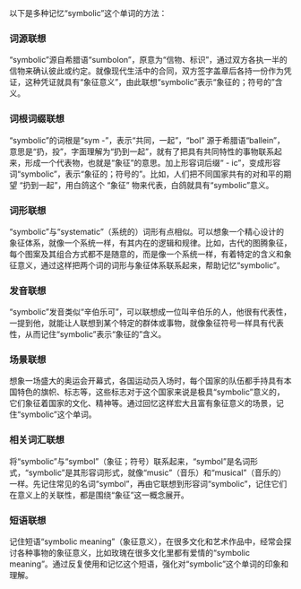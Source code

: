 以下是多种记忆“symbolic”这个单词的方法：

### 词源联想
“symbolic”源自希腊语“sumbolon”，原意为“信物、标识”，通过双方各执一半的信物来确认彼此或约定。就像现代生活中的合同，双方签字盖章后各持一份作为凭证，这种凭证就具有“象征意义”，由此联想“symbolic”表示“象征的；符号的”含义。 

### 词根词缀联想 
“symbolic”的词根是“sym -”，表示“共同，一起”，“bol” 源于希腊语“ballein”，意思是“扔，投”，字面理解为“扔到一起”，就有了把具有共同特性的事物联系起来，形成一个代表物，也就是“象征”的意思。加上形容词后缀“ - ic”，变成形容词“symbolic”，表示“象征的；符号的”。比如，人们把不同国家共有的对和平的期望 “扔到一起”，用白鸽这个 “象征” 物来代表，白鸽就具有“symbolic”意义。 

### 词形联想 
“symbolic”与“systematic”（系统的）词形有点相似。可以想象一个精心设计的象征体系，就像一个系统一样，有其内在的逻辑和规律。比如，古代的图腾象征，每个图案及其组合方式都不是随意的，而是像一个系统一样，有着特定的含义和象征意义，通过这样把两个词的词形与象征体系联系起来，帮助记忆“symbolic”。 

### 发音联想 
“symbolic”发音类似“辛伯乐可”，可以联想成一位叫辛伯乐的人，他很有代表性，一提到他，就能让人联想到某个特定的群体或事物，就像象征符号一样具有代表性，从而记住“symbolic”表示“象征的”含义。 

### 场景联想 
想象一场盛大的奥运会开幕式，各国运动员入场时，每个国家的队伍都手持具有本国特色的旗帜、标志等，这些标志对于这个国家来说是极具“symbolic”意义的，它们象征着国家的文化、精神等。通过回忆这样宏大且富有象征意义的场景，记住“symbolic”这个单词。 

### 相关词汇联想 
将“symbolic”与“symbol”（象征；符号）联系起来，“symbol”是名词形式，“symbolic”是其形容词形式，就像“music”（音乐）和“musical”（音乐的）一样。先记住常见的名词“symbol”，再由它联想到形容词“symbolic”，记住它们在意义上的关联性，都是围绕“象征”这一概念展开。 

### 短语联想 
记住短语“symbolic meaning”（象征意义），在很多文化和艺术作品中，经常会探讨各种事物的象征意义，比如玫瑰在很多文化里都有爱情的“symbolic meaning”。通过反复使用和记忆这个短语，强化对“symbolic”这个单词的印象和理解。 